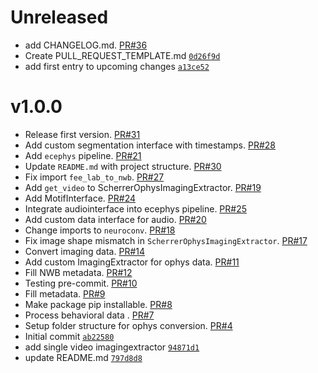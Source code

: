 
# Unreleased

* add CHANGELOG.md. [PR#36](https://github.com/catalystneuro/fee-lab-to-nwb/pull/36)
* Create PULL_REQUEST_TEMPLATE.md [`0d26f9d`](https://github.com/catalystneuro/fee-lab-to-nwb/commit/0d26f9d44087c755f0a42b9018e45e36c915cef2)
* add first entry to upcoming changes [`a13ce52`](https://github.com/catalystneuro/fee-lab-to-nwb/commit/a13ce52d67116ad7c59d6fc1294e317c67e1e604)

# v1.0.0

* Release first version. [PR#31](https://github.com/catalystneuro/fee-lab-to-nwb/pull/31)
* Add custom segmentation interface with timestamps. [PR#28](https://github.com/catalystneuro/fee-lab-to-nwb/pull/28)
* Add `ecephys` pipeline. [PR#21](https://github.com/catalystneuro/fee-lab-to-nwb/pull/21)
* Update `README.md` with project structure. [PR#30](https://github.com/catalystneuro/fee-lab-to-nwb/pull/30)
* Fix import `fee_lab_to_nwb`. [PR#27](https://github.com/catalystneuro/fee-lab-to-nwb/pull/27)
* Add `get_video` to ScherrerOphysImagingExtractor. [PR#19](https://github.com/catalystneuro/fee-lab-to-nwb/pull/19)
* Add MotifInterface. [PR#24](https://github.com/catalystneuro/fee-lab-to-nwb/pull/24)
* Integrate audiointerface into ecephys pipeline. [PR#25](https://github.com/catalystneuro/fee-lab-to-nwb/pull/25)
* Add custom data interface for audio. [PR#20](https://github.com/catalystneuro/fee-lab-to-nwb/pull/20)
* Change imports to `neuroconv`. [PR#18](https://github.com/catalystneuro/fee-lab-to-nwb/pull/18)
* Fix image shape mismatch in `ScherrerOphysImagingExtractor`. [PR#17](https://github.com/catalystneuro/fee-lab-to-nwb/pull/17)
* Convert imaging data. [PR#14](https://github.com/catalystneuro/fee-lab-to-nwb/pull/14)
* Add custom ImagingExtractor for ophys data. [PR#11](https://github.com/catalystneuro/fee-lab-to-nwb/pull/11)
* Fill NWB metadata. [PR#12](https://github.com/catalystneuro/fee-lab-to-nwb/pull/12)
* Testing pre-commit. [PR#10](https://github.com/catalystneuro/fee-lab-to-nwb/pull/10)
* Fill metadata. [PR#9](https://github.com/catalystneuro/fee-lab-to-nwb/pull/9)
* Make package pip installable. [PR#8](https://github.com/catalystneuro/fee-lab-to-nwb/pull/8)
* Process behavioral data . [PR#7](https://github.com/catalystneuro/fee-lab-to-nwb/pull/7)
* Setup folder structure for ophys conversion. [PR#4](https://github.com/catalystneuro/fee-lab-to-nwb/pull/4)
* Initial commit [`ab22580`](https://github.com/catalystneuro/fee-lab-to-nwb/commit/ab22580bedd758de70dd4fac673e4de396a18005)
* add single video imagingextractor [`94871d1`](https://github.com/catalystneuro/fee-lab-to-nwb/commit/94871d10ba8d59a1b28ba2f26587473488a1c461)
* update README.md [`797d8d8`](https://github.com/catalystneuro/fee-lab-to-nwb/commit/797d8d819ea92f6362e64e340564e0da84de3637)
